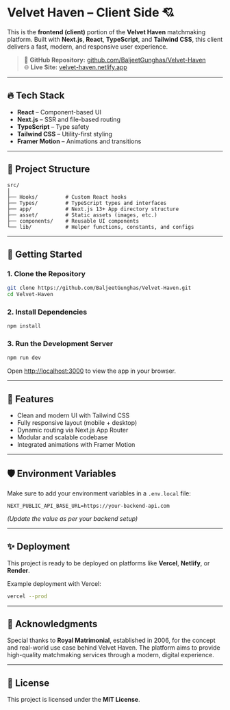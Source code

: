 
# Velvet Haven – Client Side 💘

This is the **frontend (client)** portion of the **Velvet Haven** matchmaking platform. Built with **Next.js**, **React**, **TypeScript**, and **Tailwind CSS**, this client delivers a fast, modern, and responsive user experience.

> 🔗 **GitHub Repository:** [github.com/BaljeetGunghas/Velvet-Haven](https://github.com/BaljeetGunghas/Velvet-Haven)  
> 🌐 **Live Site:** [velvet-haven.netlify.app](https://velvet-haven.netlify.app/)

---

## 🔥 Tech Stack

- **React** – Component-based UI
- **Next.js** – SSR and file-based routing
- **TypeScript** – Type safety
- **Tailwind CSS** – Utility-first styling
- **Framer Motion** – Animations and transitions

---

## 📁 Project Structure

```
src/
│
├── Hooks/         # Custom React hooks
├── Types/         # TypeScript types and interfaces
├── app/           # Next.js 13+ App directory structure
├── asset/         # Static assets (images, etc.)
├── components/    # Reusable UI components
└── lib/           # Helper functions, constants, and configs
```

---

## 🚀 Getting Started

### 1. Clone the Repository

```bash
git clone https://github.com/BaljeetGunghas/Velvet-Haven.git
cd Velvet-Haven
```

### 2. Install Dependencies

```bash
npm install
```

### 3. Run the Development Server

```bash
npm run dev
```

Open [http://localhost:3000](http://localhost:3000) to view the app in your browser.

---

## 🧠 Features

- Clean and modern UI with Tailwind CSS
- Fully responsive layout (mobile + desktop)
- Dynamic routing via Next.js App Router
- Modular and scalable codebase
- Integrated animations with Framer Motion

---

## 🛡 Environment Variables

Make sure to add your environment variables in a `.env.local` file:

```env
NEXT_PUBLIC_API_BASE_URL=https://your-backend-api.com
```

_(Update the value as per your backend setup)_

---

## ✨ Deployment

This project is ready to be deployed on platforms like **Vercel**, **Netlify**, or **Render**.

Example deployment with Vercel:

```bash
vercel --prod
```

---

## 🙌 Acknowledgments

Special thanks to **Royal Matrimonial**, established in 2006, for the concept and real-world use case behind Velvet Haven. The platform aims to provide high-quality matchmaking services through a modern, digital experience.

---

## 📄 License

This project is licensed under the **MIT License**.
